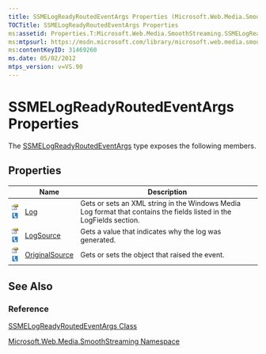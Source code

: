 ```yaml
---
title: SSMELogReadyRoutedEventArgs Properties (Microsoft.Web.Media.SmoothStreaming)
TOCTitle: SSMELogReadyRoutedEventArgs Properties
ms:assetid: Properties.T:Microsoft.Web.Media.SmoothStreaming.SSMELogReadyRoutedEventArgs
ms:mtpsurl: https://msdn.microsoft.com/library/microsoft.web.media.smoothstreaming.ssmelogreadyroutedeventargs_properties(v=VS.90)
ms:contentKeyID: 31469260
ms.date: 05/02/2012
mtps_version: v=VS.90
---
```


# SSMELogReadyRoutedEventArgs Properties

The [SSMELogReadyRoutedEventArgs](ssmelogreadyroutedeventargs-class-microsoft-web-media-smoothstreaming_1.md) type exposes the following members.

## Properties

||Name|Description|
|--- |--- |--- |
|![Public property](images/Ff728140.pubproperty(en-us,VS.90).gif "Public property")![Supported by Silverlight for Windows Phone](images/Ff728140.slMobile(en-us,VS.90).gif "Supported by Silverlight for Windows Phone")|[Log](ssmelogreadyroutedeventargs-log-property-microsoft-web-media-smoothstreaming_1.md)|Gets or sets an XML string in the Windows Media Log format that contains the fields listed in the LogFields section.|
|![Public property](images/Ff728140.pubproperty(en-us,VS.90).gif "Public property")![Supported by Silverlight for Windows Phone](images/Ff728140.slMobile(en-us,VS.90).gif "Supported by Silverlight for Windows Phone")|[LogSource](ssmelogreadyroutedeventargs-logsource-property-microsoft-web-media-smoothstreaming_1.md)|Gets a value that indicates why the log was generated.|
|![Public property](images/Ff728140.pubproperty(en-us,VS.90).gif "Public property")![Supported by Silverlight for Windows Phone](images/Ff728140.slMobile(en-us,VS.90).gif "Supported by Silverlight for Windows Phone")|[OriginalSource](ssmelogreadyroutedeventargs-originalsource-property-microsoft-web-media-smoothstreaming_1.md)|Gets or sets the object that raised the event.|

## See Also

### Reference

[SSMELogReadyRoutedEventArgs Class](ssmelogreadyroutedeventargs-class-microsoft-web-media-smoothstreaming_1.md)

[Microsoft.Web.Media.SmoothStreaming Namespace](microsoft-web-media-smoothstreaming-namespace_1.md)
